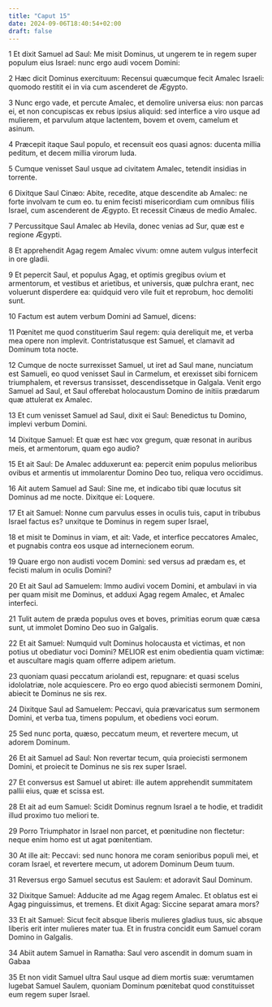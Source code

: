 ```yaml
---
title: "Caput 15"
date: 2024-09-06T18:40:54+02:00
draft: false
---
```




1 Et dixit Samuel ad Saul: Me misit Dominus, ut ungerem te in regem super populum eius Israel: nunc ergo audi vocem Domini:

2 Hæc dicit Dominus exercituum: Recensui quæcumque fecit Amalec Israeli: quomodo restitit ei in via cum ascenderet de Ægypto.

3 Nunc ergo vade, et percute Amalec, et demolire universa eius: non parcas ei, et non concupiscas ex rebus ipsius aliquid: sed interfice a viro usque ad mulierem, et parvulum atque lactentem, bovem et ovem, camelum et asinum.

4 Præcepit itaque Saul populo, et recensuit eos quasi agnos: ducenta millia peditum, et decem millia virorum Iuda.

5 Cumque venisset Saul usque ad civitatem Amalec, tetendit insidias in torrente.

6 Dixitque Saul Cinæo: Abite, recedite, atque descendite ab Amalec: ne forte involvam te cum eo. tu enim fecisti misericordiam cum omnibus filiis Israel, cum ascenderent de Ægypto. Et recessit Cinæus de medio Amalec.

7 Percussitque Saul Amalec ab Hevila, donec venias ad Sur, quæ est e regione Ægypti.

8 Et apprehendit Agag regem Amalec vivum: omne autem vulgus interfecit in ore gladii.

9 Et pepercit Saul, et populus Agag, et optimis gregibus ovium et armentorum, et vestibus et arietibus, et universis, quæ pulchra erant, nec voluerunt disperdere ea: quidquid vero vile fuit et reprobum, hoc demoliti sunt.

10 Factum est autem verbum Domini ad Samuel, dicens:

11 Pœnitet me quod constituerim Saul regem: quia dereliquit me, et verba mea opere non implevit. Contristatusque est Samuel, et clamavit ad Dominum tota nocte.

12 Cumque de nocte surrexisset Samuel, ut iret ad Saul mane, nunciatum est Samueli, eo quod venisset Saul in Carmelum, et erexisset sibi fornicem triumphalem, et reversus transisset, descendissetque in Galgala. Venit ergo Samuel ad Saul, et Saul offerebat holocaustum Domino de initiis prædarum quæ attulerat ex Amalec.

13 Et cum venisset Samuel ad Saul, dixit ei Saul: Benedictus tu Domino, implevi verbum Domini.

14 Dixitque Samuel: Et quæ est hæc vox gregum, quæ resonat in auribus meis, et armentorum, quam ego audio?

15 Et ait Saul: De Amalec adduxerunt ea: pepercit enim populus melioribus ovibus et armentis ut immolarentur Domino Deo tuo, reliqua vero occidimus.

16 Ait autem Samuel ad Saul: Sine me, et indicabo tibi quæ locutus sit Dominus ad me nocte. Dixitque ei: Loquere.

17 Et ait Samuel: Nonne cum parvulus esses in oculis tuis, caput in tribubus Israel factus es? unxitque te Dominus in regem super Israel,

18 et misit te Dominus in viam, et ait: Vade, et interfice peccatores Amalec, et pugnabis contra eos usque ad internecionem eorum.

19 Quare ergo non audisti vocem Domini: sed versus ad prædam es, et fecisti malum in oculis Domini?

20 Et ait Saul ad Samuelem: Immo audivi vocem Domini, et ambulavi in via per quam misit me Dominus, et adduxi Agag regem Amalec, et Amalec interfeci.

21 Tulit autem de præda populus oves et boves, primitias eorum quæ cæsa sunt, ut immolet Domino Deo suo in Galgalis.

22 Et ait Samuel: Numquid vult Dominus holocausta et victimas, et non potius ut obediatur voci Domini? MELIOR est enim obedientia quam victimæ: et auscultare magis quam offerre adipem arietum.

23 quoniam quasi peccatum ariolandi est, repugnare: et quasi scelus idololatriæ, nole acquiescere. Pro eo ergo quod abiecisti sermonem Domini, abiecit te Dominus ne sis rex.

24 Dixitque Saul ad Samuelem: Peccavi, quia prævaricatus sum sermonem Domini, et verba tua, timens populum, et obediens voci eorum.

25 Sed nunc porta, quæso, peccatum meum, et revertere mecum, ut adorem Dominum.

26 Et ait Samuel ad Saul: Non revertar tecum, quia proiecisti sermonem Domini, et proiecit te Dominus ne sis rex super Israel.

27 Et conversus est Samuel ut abiret: ille autem apprehendit summitatem pallii eius, quæ et scissa est.

28 Et ait ad eum Samuel: Scidit Dominus regnum Israel a te hodie, et tradidit illud proximo tuo meliori te.

29 Porro Triumphator in Israel non parcet, et pœnitudine non flectetur: neque enim homo est ut agat pœnitentiam.

30 At ille ait: Peccavi: sed nunc honora me coram senioribus populi mei, et coram Israel, et revertere mecum, ut adorem Dominum Deum tuum.

31 Reversus ergo Samuel secutus est Saulem: et adoravit Saul Dominum.

32 Dixitque Samuel: Adducite ad me Agag regem Amalec. Et oblatus est ei Agag pinguissimus, et tremens. Et dixit Agag: Siccine separat amara mors?

33 Et ait Samuel: Sicut fecit absque liberis mulieres gladius tuus, sic absque liberis erit inter mulieres mater tua. Et in frustra concidit eum Samuel coram Domino in Galgalis.

34 Abiit autem Samuel in Ramatha: Saul vero ascendit in domum suam in Gabaa

35 Et non vidit Samuel ultra Saul usque ad diem mortis suæ: verumtamen lugebat Samuel Saulem, quoniam Dominum pœnitebat quod constituisset eum regem super Israel.

